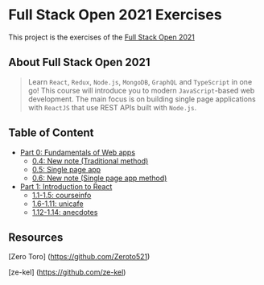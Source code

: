 # Full Stack Open 2021 Exercises
 
This project is the exercises of the [Full Stack Open 2021](https://fullstackopen.com/ "fullstackopen") 

## About Full Stack Open 2021

> Learn `React`, `Redux`, `Node.js`, `MongoDB`, `GraphQL` and `TypeScript` in one go! This course will introduce you to modern `JavaScript`-based web development. The main focus is on building single page applications with `ReactJS` that use REST APIs built with `Node.js`.

## Table of Content

- [Part 0: Fundamentals of Web apps](./part0)
  - [0.4: New note (Traditional method)](part0/0.4)
  - [0.5: Single page app](part0/0.5)
  - [0.6: New note (Single page app method)](part0/0.6)
- [Part 1: Introduction to React](./part1)
  - [1.1-1.5: courseinfo](part1/courseinfo)
  - [1.6-1.11: unicafe](part1/unicafe)
  - [1.12-1.14: anecdotes](part1/anecdotes)

## Resources

[Zero Toro] (https://github.com/Zeroto521)

[ze-kel] (https://github.com/ze-kel)
